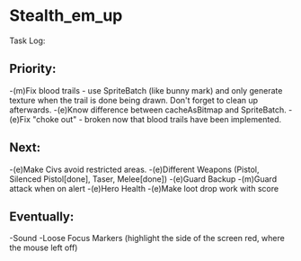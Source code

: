 Stealth_em_up
=============

Task Log:


## Priority:

-(m)Fix blood trails - use SpriteBatch (like bunny mark) and only generate texture when the trail is done being drawn.  Don't forget to clean up afterwards.
-(e)Know difference between cacheAsBitmap and SpriteBatch.
-(e)Fix "choke out" - broken now that blood trails have been implemented.


## Next:
  
-(e)Make Civs avoid restricted areas.
-(e)Different Weapons (Pistol, Silenced Pistol[done], Taser, Melee[done])
-(e)Guard Backup
-(m)Guard attack when on alert
-(e)Hero Health
-(e)Make loot drop work with score
  
  
## Eventually:
-Sound
-Loose Focus Markers (highlight the side of the screen red, where the mouse left off)

